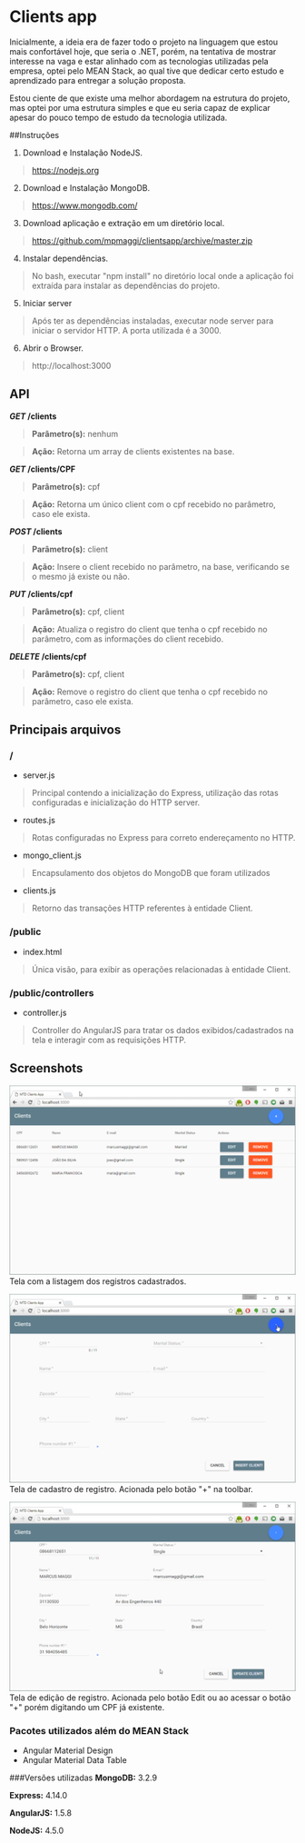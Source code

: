 # Clients app
Inicialmente, a ideia era de fazer todo o projeto na linguagem que estou mais confortável hoje, que seria o .NET, porém, na tentativa de mostrar interesse na vaga e estar alinhado com as tecnologias utilizadas pela empresa, optei pelo MEAN Stack, ao qual tive que dedicar certo estudo e aprendizado para entregar a solução proposta.

Estou ciente de que existe uma melhor abordagem na estrutura do projeto, mas optei por uma estrutura simples e que eu seria capaz de explicar apesar do pouco tempo de estudo da tecnologia utilizada.


##Instruções
1.	Download e Instalação NodeJS.

> https://nodejs.org 

2.	Download e Instalação MongoDB.

> https://www.mongodb.com/

3.	Download aplicação e extração em um diretório local.

>https://github.com/mpmaggi/clientsapp/archive/master.zip

4.	Instalar dependências.

>No bash, executar "npm install" no diretório local onde a aplicação foi extraída para instalar as dependências do projeto.

5.	Iniciar server

>Após ter as dependências instaladas, executar node server para iniciar o servidor HTTP. A porta utilizada é a 3000.

6.	Abrir o Browser.

>http://localhost:3000


## API
***GET* /clients**
>**Parâmetro(s):** nenhum

>**Ação:** Retorna um array de clients existentes na base.


***GET* /clients/CPF**
>**Parâmetro(s):** cpf

>**Ação:** Retorna um único client com o cpf recebido no parâmetro, caso ele exista.


***POST* /clients**
>**Parâmetro(s):** client

>**Ação:** Insere o client recebido no parâmetro, na base, verificando se o mesmo já existe ou não.


***PUT* /clients/cpf**
>**Parâmetro(s):** cpf, client

>**Ação:** Atualiza o registro do client que tenha o cpf recebido no parâmetro, com as informações do client recebido.


***DELETE* /clients/cpf**
>**Parâmetro(s):** cpf, client

>**Ação:** Remove o registro do client que tenha o cpf recebido no parâmetro, caso ele exista.


## Principais arquivos
### /

* server.js
> Principal contendo a inicialização do Express, utilização das rotas configuradas e inicialização do HTTP server.

* routes.js
> Rotas configuradas no Express para correto endereçamento no HTTP.

* mongo_client.js
> Encapsulamento dos objetos do MongoDB que foram utilizados

* clients.js
> Retorno das transações HTTP referentes à entidade Client.


### /public

* index.html
> Única visão, para exibir as operações relacionadas à entidade Client.

### /public/controllers

* controller.js
> Controller do AngularJS para tratar os dados exibidos/cadastrados na tela e interagir com as requisições HTTP.



## Screenshots
![Listagem](/screenshots/img1.png?raw=true "Listagem")
Tela com a listagem dos registros cadastrados.



![Cadastro](/screenshots/img3.png?raw=true "Cadastro")
Tela de cadastro de registro. Acionada pelo botão "+" na toolbar.



![Edição](/screenshots/img2.png?raw=true "Edição")
Tela de edição de registro. Acionada pelo botão Edit ou ao acessar o botão "+" porém digitando um CPF já existente.

### Pacotes utilizados além do MEAN Stack
* Angular Material Design
* Angular Material Data Table

###Versões utilizadas
**MongoDB:** 3.2.9

**Express:** 4.14.0

**AngularJS:** 1.5.8

**NodeJS:** 4.5.0
